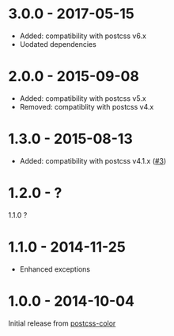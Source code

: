# 3.0.0 - 2017-05-15

- Added: compatibility with postcss v6.x
- Uodated dependencies

# 2.0.0 - 2015-09-08

- Added: compatibility with postcss v5.x
- Removed: compatiblity with postcss v4.x

# 1.3.0 - 2015-08-13

- Added: compatibility with postcss v4.1.x
([#3](https://github.com/DavidBrockmeier/postcss-color-hex-hsl/pull/3))

# 1.2.0 - ?

1.1.0 ?

# 1.1.0 - 2014-11-25

- Enhanced exceptions

# 1.0.0 - 2014-10-04

Initial release from [postcss-color](https://github.com/postcss/postcss-color)
